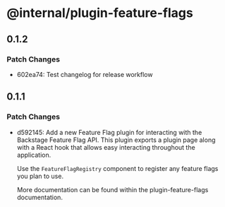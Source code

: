# @internal/plugin-feature-flags

## 0.1.2

### Patch Changes

- 602ea74: Test changelog for release workflow

## 0.1.1

### Patch Changes

- d592145: Add a new Feature Flag plugin for interacting with the Backstage Feature Flag API. This plugin exports a plugin page along with a React hook that allows easy interacting throughout the application.

  Use the `FeatureFlagRegistry` component to register any feature flags you plan to use.

  More documentation can be found within the plugin-feature-flags documentation.
